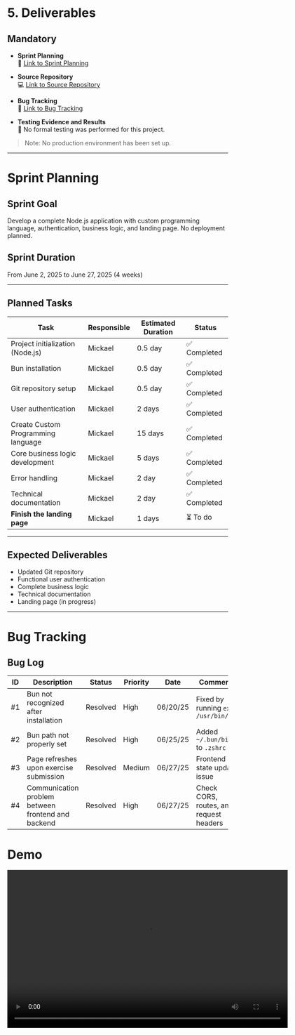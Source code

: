 # 5. Deliverables

## Mandatory

- **Sprint Planning**  
  📅 [Link to Sprint Planning](#sprint-planning)

- **Source Repository**  
  💻 [Link to Source Repository](https://github.com/AlphaDesnoc/AlphaLang)

- **Bug Tracking**  
  🐛 [Link to Bug Tracking](#bug-tracking)

- **Testing Evidence and Results**  
  🚫 No formal testing was performed for this project.

> Note: No production environment has been set up.

---

# Sprint Planning

## Sprint Goal
Develop a complete Node.js application with custom programming language, authentication, business logic, and landing page. No deployment planned.

## Sprint Duration
From June 2, 2025 to June 27, 2025 (4 weeks)

---

## Planned Tasks

| Task                                     | Responsible | Estimated Duration | Status      |
|------------------------------------------|-------------|--------------------|-------------|
| Project initialization (Node.js)         | Mickael     | 0.5 day            | ✅ Completed |
| Bun installation                         | Mickael     | 0.5 day            | ✅ Completed |
| Git repository setup                     | Mickael     | 0.5 day            | ✅ Completed |
| User authentication                      | Mickael     | 2 days             | ✅ Completed |
| Create Custom Programming language       | Mickael     | 15 days             | ✅ Completed |
| Core business logic development          | Mickael     | 5 days             | ✅ Completed |
| Error handling                           | Mickael     | 2 day              | ✅ Completed |
| Technical documentation                  | Mickael     | 2 day              | ✅ Completed |
| **Finish the landing page**              | Mickael     | 1 days             | ⏳ To do     |

---

## Expected Deliverables

- Updated Git repository  
- Functional user authentication  
- Complete business logic  
- Technical documentation  
- Landing page (in progress)  

---

# Bug Tracking

## Bug Log

| ID  | Description                                             | Status   | Priority | Date      | Comments                                              |
|-----|---------------------------------------------------------|----------|----------|-----------|-------------------------------------------------------|
| #1  | Bun not recognized after installation                    | Resolved | High     | 06/20/25  | Fixed by running `exec /usr/bin/zsh`                  |
| #2  | Bun path not properly set                                | Resolved | High     | 06/25/25  | Added `~/.bun/bin` to `.zshrc`                         |
| #3  | Page refreshes upon exercise submission                  | Resolved | Medium   | 06/27/25  | Frontend state update issue                            |
| #4  | Communication problem between frontend and backend      | Resolved | High     | 06/27/25  | Check CORS, routes, and request headers                |

# Demo

<video width="640" height="360" controls>
  <source src="./demo.mp4" type="video/mp4">
  Votre navigateur ne supporte pas la balise vidéo HTML5.
</video>
